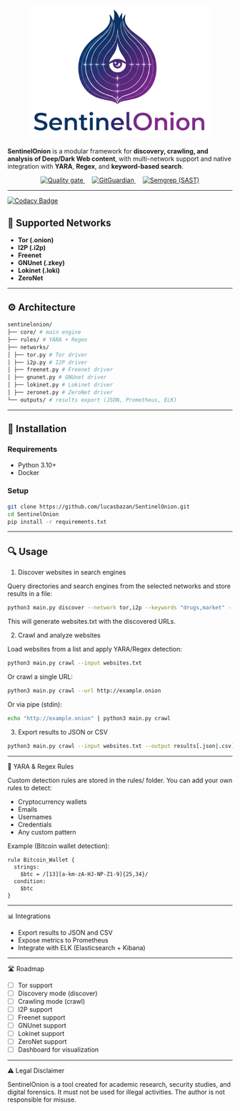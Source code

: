 <p align="center">
  <img src="https://raw.githubusercontent.com/lucasbazan/SentinelOnion/refs/heads/main/assets/SentinelOnionLogo.png" alt="SentinelOnion Logo" width="400"/>
</p>

**SentinelOnion** is a modular framework for **discovery, crawling, and analysis of Deep/Dark Web content**, with multi-network support and native integration with **YARA**, **Regex**, and **keyword-based search**.

<p align="center">
  <a href="https://sonarcloud.io/summary/new_code?id=lucasbazan_SentinelOnion">
    <img src="https://sonarcloud.io/api/project_badges/quality_gate?project=lucasbazan_SentinelOnion" alt="Quality gate"/>
  </a>
  &nbsp;&nbsp;&nbsp;
  <a href="https://github.com/lucasbazan/SentinelOnion/actions/workflows/ggshield.yml">
    <img src="https://github.com/lucasbazan/SentinelOnion/actions/workflows/ggshield.yml/badge.svg?branch=main" alt="GitGuardian"/>
  </a>
  &nbsp;&nbsp;&nbsp;
  <a href="https://github.com/lucasbazan/SentinelOnion/actions/workflows/semgrep.yml">
    <img src="https://github.com/lucasbazan/SentinelOnion/actions/workflows/semgrep.yml/badge.svg" alt="Semgrep (SAST)"/>
  </a>
</p>


---

[![Codacy Badge](https://api.codacy.com/project/badge/Grade/872467edeb0a4afdb8d99b9da36aee1f)](https://app.codacy.com/gh/lucasbazan/SentinelOnion?utm_source=github.com&utm_medium=referral&utm_content=lucasbazan/SentinelOnion&utm_campaign=Badge_Grade)

## 🌌 Supported Networks

- **Tor (.onion)**
- **I2P (.i2p)**
- **Freenet**
- **GNUnet (.zkey)**
- **Lokinet (.loki)**
- **ZeroNet**

---

## ⚙️ Architecture

```bash
sentinelonion/
├── core/ # main engine
├── rules/ # YARA + Regex
├── networks/
│ ├── tor.py # Tor driver
│ ├── i2p.py # I2P driver
│ ├── freenet.py # Freenet driver
│ ├── gnunet.py # GNUnet driver
│ ├── lokinet.py # Lokinet driver
│ ├── zeronet.py # ZeroNet driver
└── outputs/ # results export (JSON, Prometheus, ELK)
```

---

## 🚀 Installation

### Requirements
- Python 3.10+
- Docker

### Setup
```bash
git clone https://github.com/lucasbazan/SentinelOnion.git
cd SentinelOnion
pip install -r requirements.txt
```

---

## 🔍 Usage

1. Discover websites in search engines

Query directories and search engines from the selected networks and store results in a file:
```bash
python3 main.py discover --network tor,i2p --keywords "drugs,market" --output websites.txt
```
This will generate websites.txt with the discovered URLs.

2. Crawl and analyze websites

Load websites from a list and apply YARA/Regex detection:
```bash
python3 main.py crawl --input websites.txt
```

Or crawl a single URL:
```bash
python3 main.py crawl --url http://example.onion
```

Or via pipe (stdin):
```bash
echo "http://example.onion" | python3 main.py crawl
```

3. Export results to JSON or CSV

```bash
python3 main.py crawl --input websites.txt --output results[.json|.csv]
```

---

🧾 YARA & Regex Rules

Custom detection rules are stored in the rules/ folder.
You can add your own rules to detect:

- Cryptocurrency wallets
- Emails
- Usernames
- Credentials
- Any custom pattern

Example (Bitcoin wallet detection):

```yara
rule Bitcoin_Wallet {
  strings:
    $btc = /[13][a-km-zA-HJ-NP-Z1-9]{25,34}/
  condition:
    $btc
}
```

---

📊 Integrations

- Export results to JSON and CSV
- Expose metrics to Prometheus
- Integrate with ELK (Elasticsearch + Kibana)

---

🛣️ Roadmap

- ☐ Tor support
- ☐ Discovery mode (discover)
- ☐ Crawling mode (crawl)
- ☐ I2P support
- ☐ Freenet support
- ☐ GNUnet support
- ☐ Lokinet support
- ☐ ZeroNet support
- ☐ Dashboard for visualization

---

⚠️ Legal Disclaimer

SentinelOnion is a tool created for academic research, security studies, and digital forensics.
It must not be used for illegal activities. The author is not responsible for misuse.
